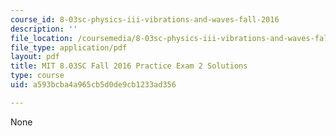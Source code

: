 ```yaml
---
course_id: 8-03sc-physics-iii-vibrations-and-waves-fall-2016
description: ''
file_location: /coursemedia/8-03sc-physics-iii-vibrations-and-waves-fall-2016/a593bcba4a965cb5d0de9cb1233ad356_MIT8_03SCF16_PracticeExam2_Solutions.pdf
file_type: application/pdf
layout: pdf
title: MIT 8.03SC Fall 2016 Practice Exam 2 Solutions
type: course
uid: a593bcba4a965cb5d0de9cb1233ad356

---
```

None